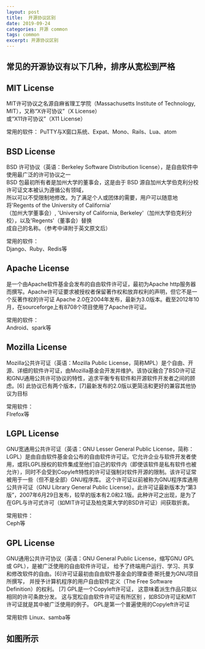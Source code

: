 ```yaml
---
layout: post
title:  开源协议区别
date: 2019-09-24
categories: 开源 common
tags: common
excerpt: 开源协议区别
---
```


常见的开源协议有以下几种，排序从宽松到严格
---

MIT License
---
MIT许可协议之名源自麻省理工学院（Massachusetts Institute of Technology, MIT），又称“X许可协议”（X License）    
或“X11许可协议”（X11 License）

常用的软件：
PuTTY与X窗口系统、Expat、Mono、Rails、Lua、atom

BSD License
---
BSD 许可协议（英语：Berkeley Software Distribution license），是自由软件中使用最广泛的许可协议之一      
BSD 包最初所有者是加州大学的董事会，这是由于 BSD 源自加州大学伯克利分校许可证文本被认为遵循公有领域，        
所以可以不受限制地修改。为了满足个人或团体的需要，用户可以随意地将'Regents of the University of California'      
（加州大学董事会）, 'University of California, Berkeley'（加州大学伯克利分校），以及'Regents'（董事会）替换       
成自己的名称。（参考中译附于英文原文后）      


常用的软件：    
Django、Ruby、Redis等

Apache License
---
是一个由Apache软件基金会发布的自由软件许可证，最初为Apache http服务器而撰写。Apache许可证要求被授权者保留著作权和放弃权利的声明，但它不是一个反著作权的许可证
Apache 2.0在2004年发布，最新为3.0版本。截至2012年10月，在sourceforge上有8708个项目使用了Apache许可证。  

常用的软件：    
Android、spark等

Mozilla License
---
Mozilla公共许可证（英语：Mozilla Public License，简称MPL）是个自由、开源、详细的软件许可证，由Mozilla基金会开发并维护。该协议融合了BSD许可证和GNU通用公共许可协议的特性，追求平衡专有软件和开源软件开发者之间的顾虑。[6]
此协议已有两个版本，[7]最新发布的2.0版以更简洁和更好的兼容其他协议为目标

常用软件：   
FIrefox等

LGPL License
---
GNU宽通用公共许可证（英语：GNU Lesser General Public License，简称：LGPL）是由自由软件基金会公布的自由软件许可证。它允许企业与软件开发者使用，或将LGPL授权的软件集成至他们自己的软件内（即使该软件是私有软件也被允许），同时不会受到Copyleft特性的许可证强制对软件开源的限制。该许可证常被用于一些（但不是全部）GNU程序库。
这个许可证以前被称为GNU程序库通用公共许可证（GNU Library General Public License）。此许可证最新版本为“第3版”，2007年6月29日发布，较早的版本有2.0和2.1版。此种许可之出现，是为了在GPL与许可式许可（如MIT许可证及柏克莱大学的BSD许可证）间获取折衷。

常用软件：   
Ceph等

GPL License
---
GNU通用公共许可协议（英语：GNU General Public License，缩写GNU GPL 或 GPL），是被广泛使用的自由软件许可证，
给予了终端用户运行、学习、共享和修改软件的自由。[6]许可证最初由自由软件基金会的理查德·斯托曼为GNU项目所撰写，
并授予计算机程序的用户自由软件定义（The Free Software Definition）的权利。 [7] GPL是一个Copyleft许可证，
这意味着派生作品只能以相同的许可条款分发。 这与宽松自由软件许可证有所区别 ，如BSD许可证和MIT许可证就是其中被广泛使用的例子。
GPL是第一个普遍使用的Copyleft许可证

常用软件
Linux、samba等




如图所示
---



